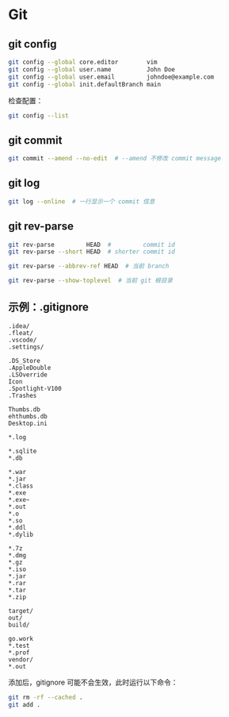 # Git

## git config

```bash
git config --global core.editor        vim
git config --global user.name          John Doe
git config --global user.email         johndoe@example.com
git config --global init.defaultBranch main
```

检查配置：

```bash
git config --list
```

## git commit

```bash
git commit --amend --no-edit  # --amend 不修改 commit message
```

## git log

```bash
git log --online  # 一行显示一个 commit 信息
```

## git rev-parse

```bash
git rev-parse         HEAD  #         commit id
git rev-parse --short HEAD  # shorter commit id

git rev-parse --abbrev-ref HEAD  # 当前 branch

git rev-parse --show-toplevel  # 当前 git 根目录
```

## 示例：.gitignore

```text
.idea/
.fleat/
.vscode/
.settings/

.DS_Store
.AppleDouble
.LSOverride
Icon
.Spotlight-V100
.Trashes

Thumbs.db
ehthumbs.db
Desktop.ini

*.log

*.sqlite
*.db

*.war
*.jar
*.class
*.exe
*.exe~
*.out
*.o
*.so
*.ddl
*.dylib

*.7z
*.dmg
*.gz
*.iso
*.jar
*.rar
*.tar
*.zip

target/
out/
build/

go.work
*.test
*.prof
vendor/
*.out
```

添加后，gitignore 可能不会生效，此时运行以下命令：

```bash
git rm -rf --cached .
git add .
```
